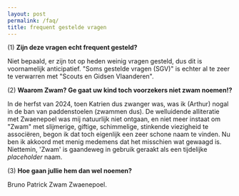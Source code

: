 ```yaml
---
layout: post
permalink: /faq/
title: frequent gestelde vragen
---
```


(1) **Zijn deze vragen echt frequent gesteld?**

Niet bepaald, er zijn tot op heden weinig vragen gesteld, dus dit is
voornamelijk anticipatief. "Soms gestelde vragen (SGV)" is echter al te zeer te
verwarren met "Scouts en Gidsen Vlaanderen".

(2) **Waarom Zwam? Ge gaat uw kind toch voorzekers niet zwam noemen!?**

In de herfst van 2024, toen Katrien dus zwanger was, was ik (Arthur) nogal
in de ban van paddenstoelen (zwammen dus). De welluidende alliteratie met
Zwaenepoel was mij natuurlijk niet ontgaan, en niet meer instaat om "Zwam" 
met slijmerige, giftige, schimmelige, stinkende viezigheid te associëren, begon
ik dat toch eigenlijk een zeer schone naam te vinden. Nu ben ik akkoord met
menig medemens dat het misschien wat gewaagd is. Niettemin, 'Zwam' is gaandeweg
in gebruik geraakt als een tijdelijke *placeholder* naam.

(3) **Hoe gaan jullie hem dan wel noemen?**

Bruno Patrick Zwam Zwaenepoel.
